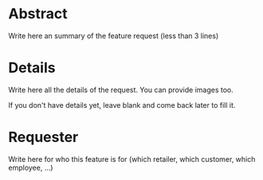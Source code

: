 
# Abstract

Write here an summary of the feature request (less than 3 lines)

# Details

Write here all the details of the request. 
You can provide images too.

If you don't have details yet, leave blank and come back later to fill it.

# Requester

Write here for who this feature is for (which retailer, which customer, which employee, …)
